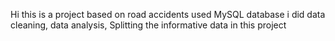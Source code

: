 Hi this is a project based on road accidents used MySQL database i did data cleaning, data analysis, Splitting the informative data  in this project
